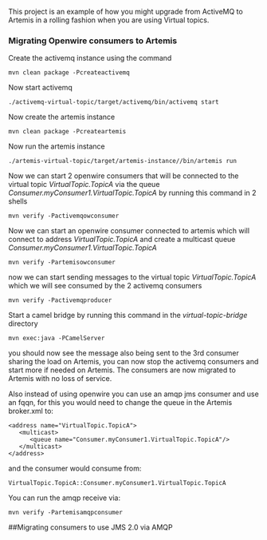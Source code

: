 This project is an example of how you might upgrade from ActiveMQ to Artemis in a rolling fashion when you are using Virtual 
topics.

### Migrating Openwire consumers to Artemis
Create the activemq instance using the command 

```
mvn clean package -Pcreateactivemq
```

Now start activemq
```
./activemq-virtual-topic/target/activemq/bin/activemq start
```

Now create the artemis instance

```
mvn clean package -Pcreateartemis
```

Now run the artemis instance
```
./artemis-virtual-topic/target/artemis-instance//bin/artemis run
```

Now we can start 2 openwire consumers that will be connected to the virtual topic _VirtualTopic.TopicA_ via the queue 
_Consumer.myConsumer1.VirtualTopic.TopicA_ by running this command in 2 shells
```
mvn verify -Pactivemqowconsumer
```

Now we can start an openwire consumer connected to artemis which will connect to address _VirtualTopic.TopicA_ and create 
a multicast queue _Consumer.myConsumer1.VirtualTopic.TopicA_
```
mvn verify -Partemisowconsumer
```

now we can start sending messages to the virtual topic _VirtualTopic.TopicA_ which we will see consumed by the 2 activemq consumers
```
mvn verify -Pactivemqproducer
```

Start a camel bridge by running this command in the _virtual-topic-bridge_ directory

```
mvn exec:java -PCamelServer
```

you should now see the message also being sent to the 3rd consumer sharing the load on Artemis, you can now stop the activemq consumers
and start more if needed on Artemis. The consumers are now migrated to Artemis with no loss of service.


Also instead of using openwire you can use an amqp jms consumer and use an fqqn, for this you would need to change the queue in the Artemis broker.xml to:

```
<address name="VirtualTopic.TopicA">
   <multicast>
      <queue name="Consumer.myConsumer1.VirtualTopic.TopicA"/>
   </multicast>
</address>
```

and the consumer would consume from:

```
VirtualTopic.TopicA::Consumer.myConsumer1.VirtualTopic.TopicA
```
You can run the amqp receive via:

```
mvn verify -Partemisamqpconsumer
```
##Migrating consumers to use JMS 2.0 via AMQP

